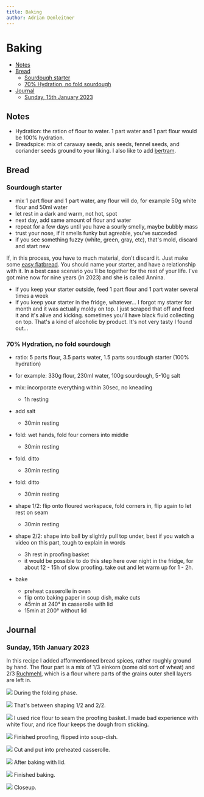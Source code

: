 ```yaml
---
title: Baking
author: Adrian Demleitner 
---
```

# Baking 

- [Notes](#notes)
- [Bread](#bread)
	- [Sourdough starter](#sourdough-starter)
	- [70% Hydration, no fold sourdough](#hydration-no-fold-sourdough)
- [Journal](#journal)
	- [Sunday, 15th January 2023](#sunday-15th-january-2023)

## Notes
- Hydration: the ration of flour to water. 1 part water and 1 part flour would be 100% hydration.
- Breadspice: mix of caraway seeds, anis seeds, fennel seeds, and coriander seeds ground to your liking. I also like to add [bertram](https://en.wikipedia.org/wiki/Anacyclus_pyrethrum).

## Bread
### Sourdough starter 
- mix 1 part flour and 1 part water, any flour will do, for example 50g white flour and 50ml water
- let rest in a dark and warm, not hot, spot
- next day, add same amount of flour and water
- repeat for a few days until you have a sourly smelly, maybe bubbly mass
- trust your nose, if it smells funky but agreable, you've succeded
- if you see something fuzzy (white, green, gray, etc), that's mold, discard and start new

If, in this process, you have to much material, don't discard it. Just make some [easy flatbread](https://www.bbc.co.uk/food/recipes/quick_flatbreads_43123). You should name your starter, and have a relationship with it. In a best case scenario you'll be together for the rest of your life. I've got mine now for nine years (in 2023) and she is called Annina.

- if you keep your starter outside, feed 1 part flour and 1 part water several times a week
- if you keep your starter in the fridge, whatever… I forgot my starter for month and it was actually moldy on top. I just scraped that off and feed it and it's alive and kicking. sometimes you'll have black fluid collecting on top. That's a kind of alcoholic by product. It's not very tasty I found out…

### 70% Hydration, no fold sourdough
- ratio: 5 parts flour, 3.5 parts water, 1.5 parts sourdough starter (100% hydration)
- for example: 330g flour, 230ml water, 100g sourdough, 5-10g salt

- mix: incorporate everything within 30sec, no kneading
	- 1h resting
- add salt
	- 30min resting
- fold: wet hands, fold four corners into middle
	- 30min resting
- fold. ditto
	- 30min resting
- fold: ditto
	- 30min resting
- shape 1/2: flip onto floured workspace, fold corners in, flip again to let rest on seam
	- 30min resting
- shape 2/2: shape into ball by slightly pull top under, best if you watch a video on this part, tough to explain in words
	- 3h rest in proofing basket
	- it would be possible to do this step here over night in the fridge, for about 12 - 15h of slow proofing. take out and let warm up for 1 - 2h.
- bake
	- preheat casserolle in oven
	- flip onto baking paper in soup dish, make cuts
	- 45min at 240° in casserolle with lid
	- 15min at 200° without lid

## Journal
### Sunday, 15th January 2023
In this recipe I added afformentioned bread spices, rather roughly ground by hand. The flour part is a mix of 1/3 einkorn (some old sort of wheat) and 2/3 [Ruchmehl](https://de.wikipedia.org/wiki/Ruchmehl), which is a flour where parts of the grains outer shell layers are left in.

![](files/AB9DC5E4-1954-4B47-A494-8FF2DC58119C.jpeg)
During the folding phase.

![](files/20230115_135519_2220.jpeg)
That's between shaping 1/2 and 2/2.

![](files/20230115_135827_3750.jpeg)
I used rice flour to seam the proofing basket. I made bad experience with white flour, and rice flour keeps the dough from sticking.

![](files/20230115_162249_9260.jpeg)
Finished proofing, flipped into soup-dish.

![](files/20230115_163740_2480.jpeg)
Cut and put into preheated casserolle.

![](files/20230115_172350_3680.jpeg)
After baking with lid.

![](files/20230115_173931_9940.jpeg)
Finished baking.

![](files/20230115_173942_3470.jpeg)
Closeup.